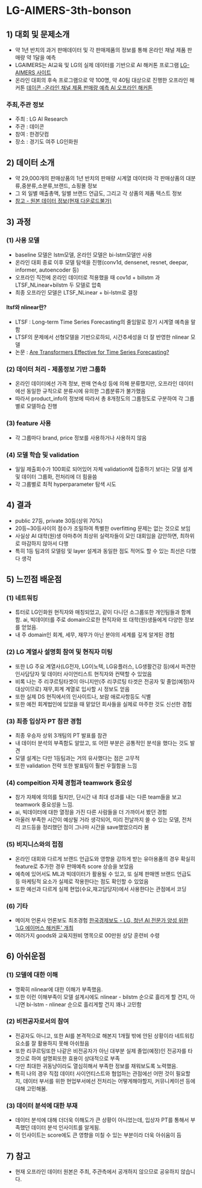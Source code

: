 # LG-AIMERS-3th-bonson


## 1) 대회 및 문제소개
- 약 1년 반치의 과거 판매데이터 및 각 판매제품의 정보를 통해 온라인 채널 제품 판매량 약 1달을 예측
- LGAIMERS는 AI교육 및 LG의 실제 데이터를 기반으로 AI 해커톤 프로그램 [LG-AIMERS 사이트](https://lgaimers.ai)
- 온라인 대회의 후속 프로그램으로 약 100명, 약 40팀 대상으로 진행한 오프라인 해커톤 [데이콘 -온라인 채널 제품 판매량 예측 AI 오프라인 해커톤](https://dacon.io/competitions/official/236156/overview/description)

### 주최,주관 정보
- 주최 : LG AI Research
- 주관 : 데이콘
- 참여 : 한경닷컴
- 장소 : 경기도 여주 LG인화원

## 2) 데이터 소개
- 약 29,000개의 판매상품의 1년 반치의 판매량 시계열 데이터와 각 판매상품의 대분류,중분류,소분류,브랜드, 쇼핑몰 정보
- 그 외 일별 매출총액, 일별 브랜드 언급도, 그리고 각 상품의 제품 텍스트 정보
- [참고 - 원본 데이터 정보(현재 다운로드불가)](https://dacon.io/competitions/official/236156/data)

## 3) 과정
### (1) 사용 모델
- baseline 모델은 lstm모델, 온라인 모델은 bi-lstm모델만 사용
- 온라인 대회 종료 이후 모델 탐색을 진행(conv1d, densenet, resnet, deepar, informer, autoencoder 등)
- 오프라인 직전에 온라인 데이터로 적용했을 때 cov1d + billstm 과  LTSF_NLinear+bilstm 두 모델로 압축
- 최종 오프라인 모델은 LTSF_NLinear + bi-lstm로 결정

#### ltsf와 nlinear란?
- LTSF : Long-term Time Series Forecasting의 줄임말로 장기 시계열 예측을 말함
- LTSF의 문제에서 선형모델을 기반으로하되, 시간추세성을 더 잘 반영한 nlinear 모델
- 논문 : [Are Transformers Effective for Time Series Forecasting?](https://arxiv.org/pdf/2205.13504.pdf)

### (2) 데이터 처리 - 제품정보 기반 그룹화
- 온라인 데이터에선 가격 정보, 판매 연속성 등에 의해 분류했지만, 오프라인 데이터에선 동일한 규칙으로 분류시에 유의한 그릅분류가 불가했음
- 따라서 product_info의 정보에 따라서 총 8개정도의 그룹정도로 구분하여 각 그룹별로 모델하습 진행  

### (3) feature 사용 
- 각 그룹마다 brand, price 정보를 사용하거나 사용하지 않음

### (4) 모델 학습 및 validation
- 일일 제출회수가 100회로 되어있어 자체 validation에 집중하기 보다는 모델 설계 및 데이터 그룹화, 전처리에 더 힘을씀
- 각 그룹별로 최적 hyperparameter 탐색 시도  

## 4) 결과
- public 27등, private 30등(상위 70%)
- 20등~30등사이의 점수가 조밀하여 특별한 overfitting 문제는 없는 것으로 보임
- 사실상 AI 대학(원)생 아마추어 최상위 실력자들이 모인 대회임을 감안하면, 최하위로 마감하지 않아서 다행
- 특히 1등 팀과의 모델링 및 layer 설계과 동일한 점도 적어도 할 수 있는 최선은 다했다 생각


## 5) 느낀점 배운점

### (1) 네트워킹
- 튜터로 LG인화원 현직자와 매칭되었고, 같이 다니던 소그룹또한 개인팀들과 함께 함. ai, 빅데이터를 주로 domain으로한 현직자와 또 대학(원)생들에게 다양한 정보를 얻었음.
- 내 주 domain인 회계, 세무, 재무가 아닌 분야의 세계를 깊게 알게된 경험

### (2) LG 계열사 설명회 참여 및 현직자 미팅 
- 또한 LG 주요 계열사(LG전자, LG이노텍, LG유플러스, LG생활건강 등)에서 파견한 인사담당자 및 데이터 사이언티스트 현직자와 컨택할 수 있었음
- 비록 나는 주 리쿠르팅타겟이 아니지만(주 리쿠르팅 타겟은 전공자 및 졸업(예정)자 대상이므로) 재무,회계 계열로 입사할 시 정보도 얻음
- 또한 실제 DS 현직에서의 인사이트나, 보람 애로사항등도 식별
- 또한 예전 회계법인에 있었을 때 맡았던 회사들을 실제로 마주한 것도 신선한 경험

### (3) 최종 입상자 PT 참관 경험
- 최종 우승자 상위 3개팀의 PT 발표를 참관
- 내 데이터 분석의 부족함도 알았고, 또 어떤 부분은 공통적인 분석을 했다는 것도 발견
- 모델 설계는 다만 1등팀과는 거의 유사했다는 점은 고무적
- 또한 validation 전략 또한 발표팀이 훨씬 우월함을 느낌

### (4) compeition 자체 경험과 teamwork 중요성
- 참가 자체에 의의를 뒀지만, 단시간 내 최대 성과를 내는 다른 team들을 보고 teamwork 중요성을 느낌.
- ai, 빅데이터에 대한 열정을 가진 다른 사람들을 더 가까이서 봤던 경험
- 아울러 부족한 시간이 예상될 거라 생각되어, 미리 전날까지 쓸 수 있는 모델, 전처리 코드등을 정리했던 점이 그나마 시간을 save했었으리라 봄

### (5) 비지니스와의 접점
- 온라인 대회와 다르게 브랜드 언급도와 영향을 강하게 받는 유아용품의 경우 확실히 feature로 추가한 경우 판매예측 score 상승을 보았음
- 예측에 있어서도 ML과 빅데이터가 활용될 수 있고, 또 실제 판매엔 브랜드 언급도 등 마케팅적 요소가 실제로 작용한다는 점도 확인할 수 있었음 
- 또한 예선과 다르게 실제 현업(수요,재고담당자)에서 사용한다는 관점에서 코딩 

### (6) 기타
- 메이저 언론사 언론보도 최초경험 [한국경제보도 - LG, 청년 AI 전문가 양성 위한 'LG 에이머스 해커톤' 개최](https://n.news.naver.com/mnews/article/015/0004892677?sid=101)
- 여러가지 goods와 교육지원비 명목으로 00만원 상당 훈련비 수령


## 6) 아쉬운점

### (1) 모델에 대한 이해
- 명확히 nlinear에 대한 이해가 부족했음.
- 또한 이런 이해부족이 모델 설계시에도 nlinear - bilstm 순으로 흘리게 할 건지, 아니면 bi-lstm - nlinear 순으로 흘리게할 건지 꽤나 고민함

### (2) 비전공자로서의 참여
- 전공자도 아니고, 또한 AI를 본격적으로 해본지 1개월 밖에 안된 상황이라 네트워킹 요소를 잘 활용하지 못해 아쉬웠음
- 또한 리쿠르팅또한 나같은 비전공자가 아닌 대부분 실제 졸업(예정)인 전공자를 타겟으로 하여 설명회또한 효용이 상대적으로 부족 
- 다만 최대한 귀동냥이라도 열심히해서 부족한 정보를 채워보도록 노력했음.
- 특히 나의 경우 직접 데이터 사이언티스트와 협업하는 관점에선 어떤 것이 필요할지, 데이터 부서를 위한 현업부서에선 전처리는 어떻게해야할지, 커뮤니케이션 등에 대해 고민해봄.

### (3) 데이터 분석에 대한 부재
- 데이터 분석에 대해 더더욱 이해도가 큰 상황이 아니었는데, 입상자 PT를 통해서 부족했던 데이터 분석 인사이트를 알게됨.
- 이 인사이트는 score에도 큰 영향을 미칠 수 있는 부분이라 더욱 아쉬움이 듬


## 7) 참고
- 현재 오프라인 데이터 원본은 주최, 주관측에서 공개하지 않으므로 공유하지 않습니다.
